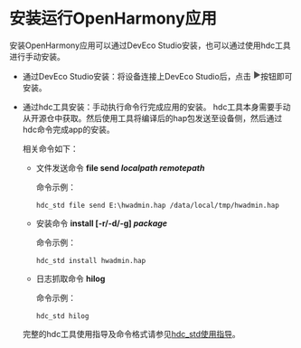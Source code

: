 # 安装运行OpenHarmony应用



安装OpenHarmony应用可以通过DevEco Studio安装，也可以通过使用hdc工具进行手动安装。


- 通过DevEco Studio安装：将设备连接上DevEco Studio后，点击![zh-cn_image_0000001239855207](figures/zh-cn_image_0000001239855207.png)按钮即可安装。

- 通过hdc工具安装：手动执行命令行完成应用的安装。
  hdc工具本身需要手动从开源仓中获取。然后使用工具将编译后的hap包发送至设备侧，然后通过hdc命令完成app的安装。

  相关命令如下：

  - 文件发送命令
     **file send _localpath remotepath_**

     命令示例：

     ```
     hdc_std file send E:\hwadmin.hap /data/local/tmp/hwadmin.hap
     ```
  - 安装命令
     **install [-r/-d/-g] _package_**

     命令示例：

     ```
     hdc_std install hwadmin.hap
     ```
  - 日志抓取命令
     **hilog**

     命令示例：

     ```
     hdc_std hilog
     ```

  完整的hdc工具使用指导及命令格式请参见[hdc_std使用指导](https://gitee.com/openharmony/docs/blob/master/zh-cn/device-dev/subsystems/subsys-toolchain-hdc-guide.md)。

